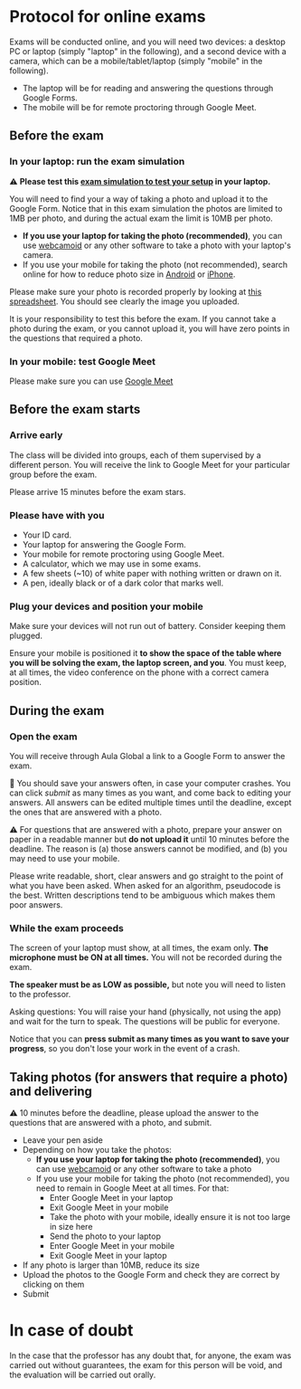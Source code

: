 # Protocol for online exams

Exams will be conducted online, and you will need two devices: a desktop PC or laptop (simply "laptop" in the following), and a second device with a camera, which can be a mobile/tablet/laptop (simply "mobile" in the following).

* The laptop will be for reading and answering the questions through Google Forms.
* The mobile will be for remote proctoring through Google Meet.

## Before the exam

### In your laptop: run the exam simulation

:warning: **Please test this [exam simulation to test your setup](https://forms.gle/RtNYyW4xvuZYNtYT9) in your laptop.**

You will need to find your a way of taking a photo and upload it to the Google Form.
Notice that in this exam simulation the photos are limited to 1MB per photo, and during the actual exam the limit is 10MB per photo.

* **If you use your laptop for taking the photo (recommended)**, you can use [webcamoid](https://webcamoid.github.io/) or any other software to take a photo with your laptop's camera.
* If you use your mobile for taking the photo (not recommended), search online for how to reduce photo size in [Android](https://www.google.com/search?q=android+reduce+photo+size) or [iPhone](https://www.google.com/search?q=android+reduce+photo+size).

Please make sure your photo is recorded properly by looking at [this spreadsheet](https://docs.google.com/spreadsheets/d/1LwFtLnctJqRhp1QgJ6yo4t8cMlblvYZ4MoZ_79Oxdeo/edit#). 
You should see clearly the image you uploaded. 

It is your responsibility to test this before the exam. If you cannot take a photo during the exam, or you cannot upload it, you will have zero points in the questions that required a photo.

### In your mobile: test Google Meet

Please make sure you can use [Google Meet](https://meet.google.com/)

## Before the exam starts

### Arrive early

The class will be divided into groups, each of them supervised by a different person. You will receive the link to Google Meet for your particular group before the exam.

Please arrive 15 minutes before the exam stars.

### Please have with you

* Your ID card.
* Your laptop for answering the Google Form.
* Your mobile for remote proctoring using Google Meet.
* A calculator, which we may use in some exams.
* A few sheets (~10) of white paper with nothing written or drawn on it.
* A pen, ideally black or of a dark color that marks well.

### Plug your devices and position your mobile

Make sure your devices will not run out of battery. Consider keeping them plugged.

Ensure your mobile is positioned it **to show the space of the table where you will be solving the exam, the laptop screen, and you**. You must keep, at all times, the video conference on the phone with a correct camera position.

## During the exam

### Open the exam

You will receive through Aula Global a link to a Google Form to answer the exam.

:pencil: You should save your answers often, in case your computer crashes. You can click *submit* as many times as you want, and come back to editing your answers. All answers can be edited multiple times until the deadline, except the ones that are answered with a photo.

:warning: For questions that are answered with a photo, prepare your answer on paper in a readable manner but **do not upload it** until 10 minutes before the deadline. The reason is (a) those answers cannot be modified, and (b) you may need to use your mobile.

Please write readable, short, clear answers and go straight to the point of what you have been asked. When asked for an algorithm, pseudocode is the best. Written descriptions tend to be ambiguous which makes them poor answers.

### While the exam proceeds

The screen of your laptop must show, at all times, the exam only. **The microphone must be ON at all times.** You will not be recorded during the exam.

**The speaker must be as LOW as possible,** but note you will need to listen to the professor.

Asking questions: You will raise your hand (physically, not using the app) and wait for the turn to speak. The questions will be public for everyone.

Notice that you can **press submit as many times as you want to save your progress**, so you don't lose your work in the event of a crash.

## Taking photos (for answers that require a photo) and delivering

:warning: 10 minutes before the deadline, please upload the answer to the questions that are answered with a photo, and submit.

* Leave your pen aside
* Depending on how you take the photos:
  * **If you use your laptop for taking the photo (recommended)**, you can use [webcamoid](https://webcamoid.github.io/) or any other software to take a photo
  * If you use your mobile for taking the photo (not recommended), you need to remain in Google Meet at all times. For that:
    * Enter Google Meet in your laptop
    * Exit Google Meet in your mobile
    * Take the photo with your mobile, ideally ensure it is not too large in size here
    * Send the photo to your laptop
    * Enter Google Meet in your mobile
    * Exit Google Meet in your laptop
* If any photo is larger than 10MB, reduce its size
* Upload the photos to the Google Form and check they are correct by clicking on them
* Submit

# In case of doubt

In the case that the professor has any doubt that, for anyone, the exam was carried out without guarantees, the exam for this person will be void, and the evaluation will be carried out orally.
